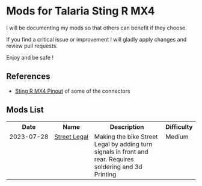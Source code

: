 # Mods for Talaria Sting R MX4 #

I will be documenting my mods so that others can benefit if they choose.

If you find a critical issue or improvement I will gladly apply changes and review pull requests.

Enjoy and be safe !
## References ##
* <a href="https://github.com/technophreak/Talaria/tree/main/Sting%20R%20MX4%20Pinout.md">Sting R MX4 Pinout</a> of some of the connectors

## Mods List ##
<table>
<tr>
  <th>Date</th>
  <th>Name</th>
  <th>Description</th>  
  <th>Difficulty</th>  
</tr>
<tr valign="top">
  <td nowrap>2023-07-28</td>
  <td nowrap><a href="https://github.com/technophreak/Talaria/tree/main/Mods/Street%20Legal">Street Legal</a></td>
  <td>Making the bike Street Legal by adding turn signals in front and rear. Requires soldering and 3d Printing</td>
  <td nowrap>Medium</td>  
</tr>

</table>
